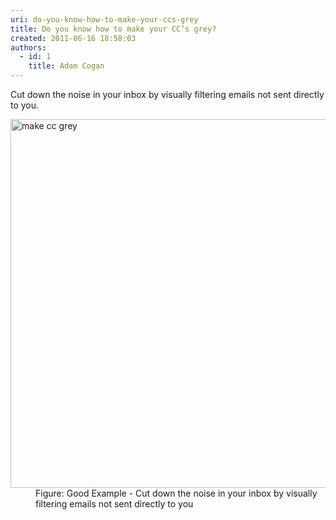 ```yaml
---
uri: do-you-know-how-to-make-your-ccs-grey
title: Do you know how to make your CC’s grey?
created: 2011-06-16 18:58:03
authors:
  - id: 1
    title: Adam Cogan
---
```





<span class='intro'> <p>​Cut down the noise in your inbox by visually filtering emails not sent directly to you.<br></p>  </span>

<dl class="goodImage"><dt><img alt="make cc grey" src="/PublishingImages/MakeCCGrey.jpg" style="width&#58;590px;" /> </dt><dd>Figure&#58; Good Example - Cut down the noise in your inbox by visually filtering emails not sent directly to you</dd></dl>


